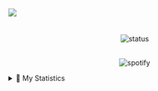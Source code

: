 <h1 aline="center">
 <a href="https://git.io/typing-svg">
  <img src="https://readme-typing-svg.herokuapp.com?color=FFFFFF&lines=%22Hello+there!+%F0%9F%91%8B%F0%9F%8F%BB%22;%22I'm+Anant!%22;%22Welcome+to+my+profile!%22"/>
 </a>

</h2>
<p align="center">
<br>
<img alt="status"src="https://discord.c99.nl/widget/theme-4/1058406366580051978.png"</div>

</h2>
<p align="center">
<br>
<img alt="spotify"src="https://spotify-github-profile.vercel.app/api/view?uid=317inhuljheipkekyiuccvflh4oq&cover_image=true&theme=novatorem&show_offline=false&bar_color=fafffa&bar_color_cover=false"</div>

  
<details>
    <summary>🔖 My Statistics</summary>
&nbsp;
<p align="center">
    <a href="https://github.com/anant1337/">
        <img src="https://github-readme-stats.vercel.app/api?username=anant1337&hide=issues,prs&count_private=true&show_owner=true&show_icons=true&bg_color=0d1117&title_color=ffffff&text_color=ffffff&icon_color=00ff99&hide_border=false/" />
    </a>
    <a href="https://github.com/anant1337/">
        <img src="https://github-readme-stats.vercel.app/api/top-langs/?username=anant1337&layout=compact&count_private=true&langs_count=8&card_width=445&bg_color=0d1117&title_color=ffffff&text_color=ffffff&icon_color=00ff99&hide_border=false/" />
    </a>
</p>
  
